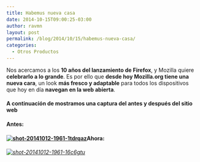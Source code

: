 ```yaml
---
title: Habemus nueva casa
date: 2014-10-15T09:00:25-03:00
author: ravmn
layout: post
permalink: /blog/2014/10/15/habemus-nueva-casa/
categories:
  - Otros Productos
---
```

Nos acercamos a los **10 años del lanzamiento de Firefox**, y Mozilla quiere **celebrarlo a lo grande**. Es por ello que **desde hoy Mozilla.org tiene una nueva cara**, un look **más fresco y adaptable** para todos los dispositivos que hoy en día **navegan en la web abierta**.<!--more-->

#### A continuación de mostramos una captura del antes y después del sitio web

#### Antes:

#### [<img class="aligncenter size-large wp-image-851" src="/images/2014/10/shot-20141012-1961-1tdrqaz-600x614.png" alt="shot-20141012-1961-1tdrqaz" width="600" height="614" srcset="/images/2014/10/shot-20141012-1961-1tdrqaz-600x614.png 600w, /images/2014/10/shot-20141012-1961-1tdrqaz-252x258.png 252w, /images/2014/10/shot-20141012-1961-1tdrqaz.png 1280w" sizes="(max-width: 600px) 100vw, 600px" />](/images/2014/10/shot-20141012-1961-1tdrqaz.png)Ahora:

###### [<img class="aligncenter size-large wp-image-856" src="/images/2014/10/shot-20141012-1961-16c6gtu-600x1601.png" alt="shot-20141012-1961-16c6gtu" width="600" height="1601" srcset="/images/2014/10/shot-20141012-1961-16c6gtu-600x1601.png 600w, /images/2014/10/shot-20141012-1961-16c6gtu-252x672.png 252w, /images/2014/10/shot-20141012-1961-16c6gtu.png 1280w" sizes="(max-width: 600px) 100vw, 600px" />](/images/2014/10/shot-20141012-1961-16c6gtu.png)